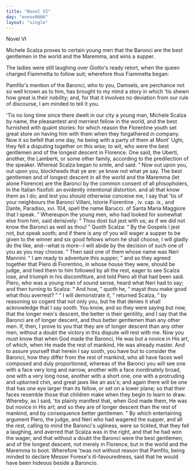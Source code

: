 ```yaml
---
title: "Novel VI"
day: "ennov0606"
layout: "single"
---
```

<html>
 <head>
 </head>
 <body>
  <div id="nov0606" type="novella" who="fiammetta">
   <head>
    Novel VI
   </head>
   <argument>
    <p>
     <milestone id="p06060001"/>
     <!--(i)-->
     Michele Scalza proves to certain young men that the
Baronci are the best gentlemen in the world and the Maremma, and wins a
supper.
     <!--(/i)-->
    </p>
   </argument>
   <div3 type="commentary" who="author">
    <p>
     <milestone id="p06060002"/>
     <!--(sc)-->
     The
     <!--(/sc)-->
     ladies were still laughing over Giotto's
	ready retort, when the queen charged Fiammetta to follow suit; wherefore thus Fiammetta
	began:
    </p>
   </div3>
   <div3 type="commentary" who="fiammetta">
    <p>
     <milestone id="p06060003"/>
     Pamfilo's mention of the
	Baronci, who to you, Damsels, are perchance not so well known as to him, has brought to my
	mind a story in which 'tis shewn how great is their nobility; and, for that it involves no
	deviation from our rule of discourse, I am minded to tell it you.
    </p>
   </div3>
   <p>
    <milestone id="p06060004"/>
    'Tis no long time
since there dwelt in our city a young man,
 Michele Scalza by name, the
pleasantest and merriest fellow in the
 world, and the best furnished with
quaint stories: for which reason
 the Florentine youth set great store on
having him with them when
 they forgathered in company.
    <milestone id="p06060005"/>
    Now it so befell
that one day, he
 being with a party of them at Mont' Ughi, they fell a
disputing
 together on this wise; to wit, who were the best gentlemen and
of
 the longest descent in Florence. One said, the Uberti, another, the
Lamberti, or some other family, according to the predilection of the
speaker.
    <milestone id="p06060006"/>
    Whereat Scalza began to smile, and said:
    <q direct="unspecified">
     Now out
 upon you, out
upon you, blockheads that ye are: ye know not what
 ye say. The best
gentlemen and of longest descent in all the world
 and the Maremma (let
alone Florence) are the Baronci by the
 common consent of all
phisopholers,
     <note>
      In the Italian
      <!--(i)-->
      fisofoli:
      <!--(/i)-->
      an
evidently intentional distortion.
     </note>
     and all that know them as I
 do;
and lest you should otherwise conceive me, I say that 'tis of
 your
neighbours the Baronci
     <note>
      Villani,
      <!--(i)-->
      Istorie
Fiorentine
      <!--(/i)-->
      , iv.
 cap.
 ix., and Dante,
      <!--(i)-->
      Paradiso,
      <!--(/i)-->
      xvi. 104,
 spell the name Barucci.
     </note>
     of
Santa Maria Maggiore that I speak.
    </q>
    <pb n="88"/>
    <milestone id="p06060007"/>
    Whereupon the young men,
who had looked for somewhat else from
 him, said derisively:
    <q direct="unspecified">
     Thou dost
but jest with us; as if we did not
 know the Baronci as well as thou!
    </q>
    <milestone id="p06060008"/>
    Quoth Scalza:
    <q direct="unspecified">
     By the Gospels
 I jest not, but speak sooth; and if there
is any of you will wager a
 supper to be given to the winner and six good
fellows whom he
 shall choose, I will gladly do the like, and--what is
more--I will
 abide by the decision of such one of you as you may
choose.
    </q>
    <milestone id="p06060009"/>
    Then
 said one of them whose name was Neri Mannini:
    <q direct="unspecified">
     I am
ready to
 adventure this supper;
    </q>
    and so they agreed together that Piero
di
 Fiorentino, in whose house they were, should be judge, and hied them
to him followed by all the rest, eager to see Scalza lose, and triumph
 in
his discomfiture, and told Piero all that had been said.
    <milestone id="p06060010"/>
    Piero, who
 was a
young man of sound sense, heard what Neri had to say; and
 then turning to
Scalza:
    <q direct="unspecified">
     And how,
    </q>
    quoth he,
    <q direct="unspecified">
     mayst thou make
 good what thou
averrest?
    </q>
    <milestone id="p06060011"/>
    <q direct="unspecified">
     I will demonstrate it,
    </q>
    returned
 Scalza,
    <q direct="unspecified">
     by
reasoning so cogent that not only you, but he that denies
 it shall
acknowledge that I say sooth.
     <milestone id="p06060012"/>
     You know, and so they were
 saying but now,
that the longer men's descent, the better is their
 gentility, and I say
that the Baronci are of longer descent, and thus
 better gentlemen than any
other men. If, then, I prove to you that
 they are of longer descent than
any other men, without a doubt the
 victory in this dispute will rest with
me.
     <milestone id="p06060013"/>
     Now you must know that
 when God made the Baronci, He was but a novice
in His art, of
 which, when He made the rest of mankind, He was already
master.
     <milestone id="p06060014"/>
     And to assure yourself that herein I say sooth, you have but to
consider
 the Baronci, how they differ from the rest of mankind, who all
have faces well composed and duly proportioned, whereas of the
 Baronci you
will see one with a face very long and narrow, another
 with a face
inordinately broad, one with a very long nose, another
 with a short one,
one with a protruding and upturned chin, and
 great jaws like an ass's; and
again there will be one that has one eye
 larger than its fellow, or set on
a lower plane; so that their faces
 resemble those that children make when
they begin to learn to draw.
     <milestone id="p06060015"/>
     Whereby, as I said, 'tis plainly manifest
that, when God made them,
 He was but novice in His art; and so they are of
longer descent
 than the rest of mankind, and by consequence better
gentlemen.
    </q>
    <milestone id="p06060016"/>
    By which entertaining argument Piero, the judge, and Neri
who had
 wagered the supper, and all the rest, calling to mind the
Baronci's
    <pb n="89"/>
    ugliness, were so tickled, that they fell a laughing,
and averred that
 Scalza was in the right, and that he had won the wager,
and that
 without a doubt the Baronci were the best gentlemen, and of the
longest descent, not merely in Florence, but in the world and the
 Maremma
to boot.
    <milestone id="p06060017"/>
    Wherefore 'twas not without reason that
 Pamfilo, being minded to
declare Messer Forese's ill-favouredness,
 said that he would have been
hideous beside a Baroncio.
   </p>
  </div>
 </body>
</html>